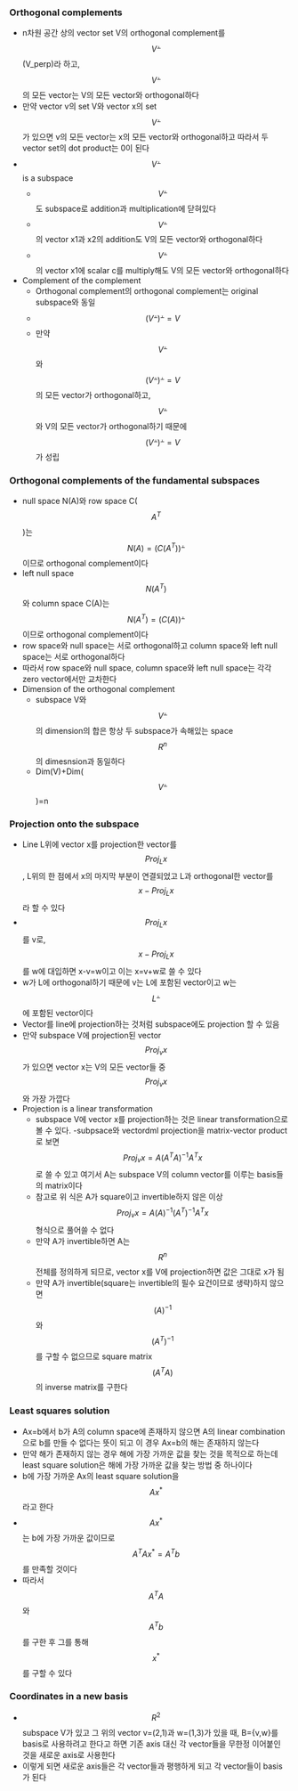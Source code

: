### Orthogonal complements
- n차원 공간 상의 vector set V의 orthogonal complement를 $$V^⫠$$(V_perp)라 하고, $$V^⫠$$의 모든 vector는 V의 모든 vector와 orthogonal하다
- 만약 vector v의 set V와 vector x의 set $$V^⫠$$가 있으면 v의 모든 vector는 x의 모든 vector와 orthogonal하고 따라서 두 vector set의 dot product는 0이 된다
- $$V^⫠$$ is a subspace
  - $$V^⫠$$도 subspace로 addition과 multiplication에 닫혀있다
  - $$V^⫠$$의 vector x1과 x2의 addition도 V의 모든 vector와 orthogonal하다
  - $$V^⫠$$의 vector x1에 scalar c를 multiply해도 V의 모든 vector와 orthogonal하다
- Complement of the complement
  - Orthogonal complement의 orthogonal complement는 original subspace와 동일
  - $$(V^⫠)^⫠=V$$
  - 만약 $$V^⫠$$와 $$(V^⫠)^⫠=V$$의 모든 vector가 orthogonal하고, $$V^⫠$$와 V의 모든 vector가 orthogonal하기 때문에 $$(V^⫠)^⫠=V$$가 성립

### Orthogonal complements of the fundamental subspaces
- null space N(A)와 row space C($$A^T$$)는 $$N(A)=(C(A^T))^⫠$$이므로 orthogonal complement이다
- left null space $$N(A^T)$$와 column space C(A)는 $$N(A^T)=(C(A))^⫠$$이므로 orthogonal complement이다
- row space와 null space는 서로 orthogonal하고 column space와 left null space는 서로 orthogonal하다
- 따라서 row space와 null space, column space와 left null space는 각각 zero vector에서만 교차한다
- Dimension of the orthogonal complement
  - subspace V와 $$V^⫠$$의 dimension의 합은 항상 두 subspace가 속해있는 space $$R^n$$의 dimesnsion과 동일하다
  - Dim(V)+Dim($$V^⫠$$)=n

### Projection onto the subspace
- Line L위에 vector x를 projection한 vector를 $$Proj_Lx$$, L위의 한 점에서 x의 마지막 부분이 연결되었고 L과 orthogonal한 vector를 $$x-Proj_Lx$$라 할 수 있다
- $$Proj_Lx$$를 v로, $$x-Proj_Lx$$를 w에 대입하면 x-v=w이고 이는 x=v+w로 쓸 수 있다
- w가 L에 orthogonal하기 때문에 v는 L에 포함된 vector이고 w는 $$L^⫠$$에 포함된 vector이다
- Vector를 line에 projection하는 것처럼 subspace에도 projection 할 수 있음
- 만약 subspace V에 projection된 vector $$Proj_vx$$가 있으면 vector x는 V의 모든 vector들 중 $$Proj_vx$$와 가장 가깝다
- Projection is a linear transformation
  - subspace V에 vector x를 projection하는 것은 linear transformation으로 볼 수 있다. 
  -subpsace와 vectordml projection을 matrix-vector product로 보면 $$Proj_vx=A(A^TA)^{-1}A^Tx$$로 쓸 수 있고 여기서 A는 subspace V의 column vector를 이루는 basis들의 matrix이다
  - 참고로 위 식은 A가 square이고 invertible하지 않은 이상 $$Proj_vx=A(A)^{-1}(A^T)^{-1}A^Tx$$ 형식으로 풀어쓸 수 없다
  - 만약 A가 invertible하면 A는 $$R^n$$ 전체를 정의하게 되므로, vector x를 V에 projection하면 값은 그대로 x가 됨
  - 만약 A가 invertible(square는 invertible의 필수 요건이므로 생략)하지 않으면 $$(A)^{-1}$$와 $$(A^T)^{-1}$$를 구할 수 없으므로 square matrix $$(A^TA)$$의 inverse matrix를 구한다
  
### Least squares solution
- Ax=b에서 b가 A의 column space에 존재하지 않으면 A의 linear combination으로 b를 만들 수 없다는 뜻이 되고 이 경우 Ax=b의 해는 존재하지 않는다
- 만약 해가 존재하지 않는 경우 해에 가장 가까운 값을 찾는 것을 목적으로 하는데 least square solution은 해에 가장 가까운 값을 찾는 방법 중 하나이다
- b에 가장 가까운 Ax의 least square solution을 $$Ax^*$$라고 한다
- $$Ax^*$$는 b에 가장 가까운 값이므로 $$A^TAx^*=A^Tb$$를 만족할 것이다
- 따라서 $$A^TA$$와 $$A^Tb$$를 구한 후 그를 통해 $$x^*$$를 구할 수 있다

### Coordinates in a new basis
- $$R^2$$ subspace V가 있고 그 위의 vector v=(2,1)과 w=(1,3)가 있을 때, B={v,w}를 basis로 사용하려고 한다고 하면 기존 axis 대신 각 vector들을 무한정 이어붙인 것을 새로운 axis로 사용한다
- 이렇게 되면 새로운 axis들은 각 vector들과 평행하게 되고 각 vector들이 basis가 된다